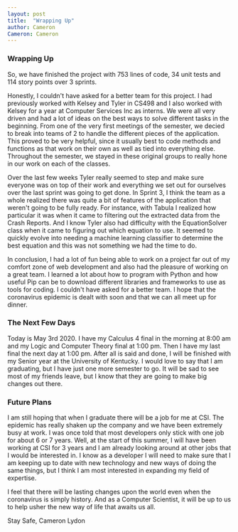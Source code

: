 ```yaml
---
layout: post
title:  "Wrapping Up"
author: Cameron
Cameron: Cameron
---
```


### Wrapping Up
So, we have finished the project with 753 lines of code, 34 unit tests and 114 story points over 3 sprints.

Honestly, I couldn't have asked for a better team for this project. I had previously worked with Kelsey and Tyler in CS498 and I also worked with Kelsey for a year at Computer Services Inc as interns. We were all very driven and had a lot of ideas on the best ways to solve different tasks in the beginning. From one of the very first meetings of the semester, we decied to break into teams of 2 to handle the different pieces of the application. This proved to be very helpful, since it usually best to code methods and functions as that work on their own as well as tied into everything else. Throughout the semester, we stayed in these original groups to really hone in our work on each of the classes. 

Over the last few weeks Tyler really seemed to step and make sure everyone was on top of their work and everything we set out for ourselves over the last sprint was going to get done. In Sprint 3, I think the team as a whole realized there was quite a bit of features of the application that weren't going to be fully ready. For instance, with Tabula I realized how particular it was when it came to filtering out the extracted data from the Crash Reports. And I know Tyler also had difficulty with the EquationSolver class when it came to figuring out which equation to use. It seemed to quickly evolve into needing a machine learning classifier to determine the best equation and this was not something we had the time to do. 

In conclusion, I had a lot of fun being able to work on a project far out of my comfort zone of web development and also had the pleasure of working on a great team. I learned a lot about how to program with Python and how useful Pip can be to download different libraries and frameworks to use as tools for coding. I couldn't have asked for a better team. I hope that the coronavirus epidemic is dealt with soon and that we can all meet up for dinner.

### The Next Few Days
Today is May 3rd 2020. I have my Calculus 4 final in the morning at 8:00 am and my Logic and Computer Theory final at 1:00 pm. Then I have my last final the next day at 1:00 pm. After all is said and done, I will be finished with my Senior year at the University of Kentucky. I would love to say that I am graduating, but I have just one more semester to go. It will be sad to see most of my friends leave, but I know that they are going to make big changes out there.

### Future Plans
I am still hoping that when I graduate there will be a job for me at CSI. The epidemic has really shaken up the company and we have been extremely busy at work. I was once told that most developers only stick with one job for about 6 or 7 years. Well, at the start of this summer, I will have been working at CSI for 3 years and I am already looking around at other jobs that I would be interested in. I know as a developer I will need to make sure that I am keeping up to date with new technology and new ways of doing the same things, but I think I am most interested in expanding my field of expertise. 

I feel that there will be lasting changes upon the world even when the coronavirus is simply history. And as a Computer Scientist, it will be up to us to help usher the new way of life that awaits us all.

Stay Safe,
Cameron Lydon
